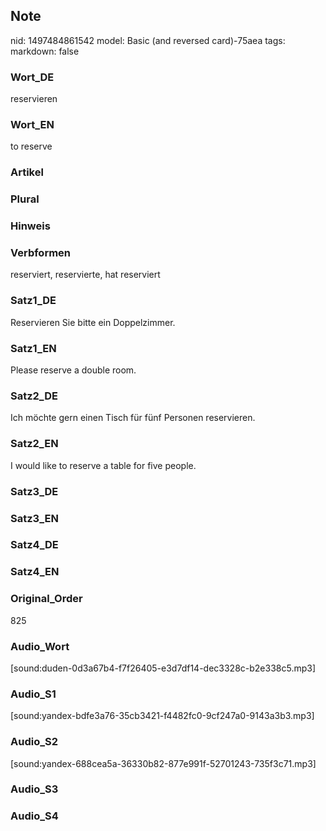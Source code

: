 ## Note
nid: 1497484861542
model: Basic (and reversed card)-75aea
tags: 
markdown: false

### Wort_DE
reservieren

### Wort_EN
to reserve

### Artikel


### Plural


### Hinweis


### Verbformen
reserviert, reservierte, hat reserviert

### Satz1_DE
Reservieren Sie bitte ein Doppelzimmer.

### Satz1_EN
Please reserve a double room.

### Satz2_DE
Ich möchte gern einen Tisch für fünf Personen reservieren.

### Satz2_EN
I would like to reserve a table for five people.

### Satz3_DE


### Satz3_EN


### Satz4_DE


### Satz4_EN


### Original_Order
825

### Audio_Wort
[sound:duden-0d3a67b4-f7f26405-e3d7df14-dec3328c-b2e338c5.mp3]

### Audio_S1
[sound:yandex-bdfe3a76-35cb3421-f4482fc0-9cf247a0-9143a3b3.mp3]

### Audio_S2
[sound:yandex-688cea5a-36330b82-877e991f-52701243-735f3c71.mp3]

### Audio_S3


### Audio_S4

